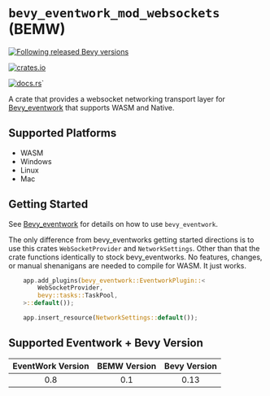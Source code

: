 # `bevy_eventwork_mod_websockets` (BEMW)

[![Following released Bevy versions](https://img.shields.io/badge/Bevy%20tracking-released%20version-lightblue)](https://bevyengine.org/learn/quick-start/plugin-development/#main-branch-tracking)

[![crates.io](https://img.shields.io/crates/v/bevy_eventwork_mod_websockets)](https://crates.io/crates/bevy_eventwork_mod_websockets)

[![docs.rs](https://docs.rs/bevy_eventwork_mod_websockets/badge.svg)](https://docs.rs/bevy_eventwork_mod_websockets)`

A crate that provides a websocket networking transport layer for [Bevy_eventwork](https://github.com/jamescarterbell/bevy_eventwork) that supports WASM and Native.

## Supported Platforms

- WASM
- Windows
- Linux
- Mac

## Getting Started

See [Bevy_eventwork](https://github.com/jamescarterbell/bevy_eventwork) for details on how to use `bevy_eventwork`.

The only difference from bevy_eventworks getting started directions is to use this crates `WebSocketProvider` and `NetworkSettings`.
Other than that the crate functions identically to stock bevy_eventworks. No features, changes, or manual shenanigans are needed to compile for WASM.
It just works.

```rust
    app.add_plugins(bevy_eventwork::EventworkPlugin::<
        WebSocketProvider,
        bevy::tasks::TaskPool,
    >::default());

    app.insert_resource(NetworkSettings::default());

```

## Supported Eventwork + Bevy Version

| EventWork Version | BEMW Version | Bevy Version |
| :---------------: | :----------: | :----------: |
|        0.8        |     0.1      |     0.13     |
